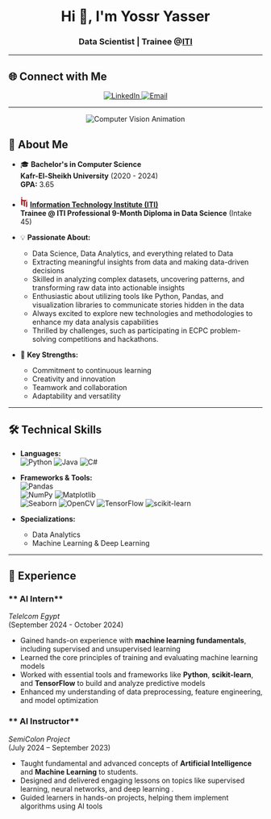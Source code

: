 <h1 align="center">Hi 👋, I'm Yossr Yasser</h1>
<h3 align="center"> Data Scientist | Trainee @<a href="https://iti.gov.eg/home" target="_blank">ITI</a></h3>


---

## 🌐 Connect with Me

<p align="center">
  <a href="https://www.linkedin.com/in/yossr-yasser-80794a237/" target="_blank">
    <img src="https://img.shields.io/badge/LinkedIn-0077B5?style=for-the-badge&logo=linkedin&logoColor=white" alt="LinkedIn" />
  </a>
  <a href="mailto:yossryasser8@gmail.com" target="_blank">
    <img src="https://img.shields.io/badge/Email-D14836?style=for-the-badge&logo=gmail&logoColor=white" alt="Email" />
  </a>
  
</p>

---

<p align="center">
  <img src="https://user-images.githubusercontent.com/74038190/221352975-94759904-aa4c-4032-a8ab-b546efb9c478.gif" alt="Computer Vision Animation" width="600" />
</p>

## 🌟 About Me

- 🎓 **Bachelor's in Computer Science**  
  **Kafr-El-Sheikh University** (2020 - 2024)  
  **GPA:** 3.65 

- <img src="https://github.com/mohamedsalama677/mohamedsalama677/blob/main/iti-logo.png" alt="ITI Logo" width="15" />  **[Information Technology Institute (ITI)](https://iti.gov.eg/home)**   
  **Trainee @ ITI Professional 9-Month Diploma in Data Science** (Intake 45)
    
  

- 💡 **Passionate About:**  
  - Data Science, Data Analytics, and everything related to Data  
  - Extracting meaningful insights from data and making data-driven decisions  
  - Skilled in analyzing complex datasets, uncovering patterns, and transforming raw data into actionable insights  
  - Enthusiastic about utilizing tools like Python, Pandas, and visualization libraries to communicate stories hidden in the data  
  - Always excited to explore new technologies and methodologies to enhance my data analysis capabilities 
  - Thrilled by challenges, such as participating in ECPC problem-solving competitions and hackathons.  


- 🌟 **Key Strengths:**  
  - Commitment to continuous learning
  - Creativity and innovation 
  - Teamwork and collaboration
  - Adaptability and versatility  

---

## 🛠️ Technical Skills

- **Languages:**  
  ![Python](https://img.shields.io/badge/Python-3776AB?style=for-the-badge&logo=python&logoColor=white)
  ![Java](https://img.shields.io/badge/Java-007396?style=for-the-badge&logo=java&logoColor=white)
  ![C#](https://img.shields.io/badge/C%23-239120?style=for-the-badge&logo=c-sharp&logoColor=white)  
  
  
  
  

- **Frameworks & Tools:**  
  ![Pandas](https://img.shields.io/badge/Pandas-150458?style=for-the-badge&logo=pandas&logoColor=white)  
  ![NumPy](https://img.shields.io/badge/NumPy-013243?style=for-the-badge&logo=numpy&logoColor=white)
  ![Matplotlib](https://img.shields.io/badge/Matplotlib-4DB6AC?style=for-the-badge&logo=&logoColor=white)  
  ![Seaborn](https://img.shields.io/badge/Seaborn-3776AB?style=for-the-badge&logo=&logoColor=white) 
  ![OpenCV](https://img.shields.io/badge/OpenCV-5C3EE8?style=for-the-badge&logo=opencv&logoColor=white)
  ![TensorFlow](https://img.shields.io/badge/TensorFlow-FF6F00?style=for-the-badge&logo=tensorflow&logoColor=white)
  ![scikit-learn](https://img.shields.io/badge/scikit--learn-F7931E?style=for-the-badge&logo=scikit-learn&logoColor=white)


- **Specializations:**  
  - Data Analytics
  - Machine Learning & Deep Learning  


---

## 💼 Experience

### ** AI Intern**  
*Telelcom Egypt*  
(September 2024 - October 2024)  
- Gained hands-on experience with **machine learning fundamentals**, including supervised and unsupervised learning  
- Learned the core principles of training and evaluating machine learning models  
- Worked with essential tools and frameworks like **Python**, **scikit-learn**, and **TensorFlow** to build and analyze predictive models  
- Enhanced my understanding of data preprocessing, feature engineering, and model optimization

### ** AI Instructor**  
*SemiColon Project*  
(July 2024 – September 2023)  
- Taught fundamental and advanced concepts of **Artificial Intelligence** and **Machine Learning** to students.  
- Designed and delivered engaging lessons on topics like supervised learning, neural networks, and deep learning  .
- Guided learners in hands-on projects, helping them implement algorithms using AI tools
    




